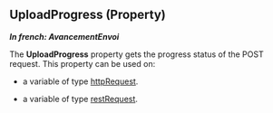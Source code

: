 
## UploadProgress (Property)

***In french: AvancementEnvoi***
	



<a name="XUse"></a>
<a name="Use"></a>
<a name="description"></a>
The **UploadProgress** property gets the progress status of the POST request. This property can be used on:

- a variable of type [httpRequest](../WDLang3/1000021158.md). 

- a variable of type [restRequest](../WDLang3/1000021481.md).




